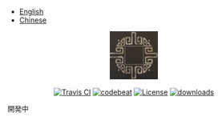 - [English](README.md)
- [Chinese](README-zh.md)

<p align="center">
<img src=".images/logo.jpg" alt="EnchantmentsEnhance" />
</p>

<p align="center">
<a href="https://travis-ci.org/HealPotion/EnchantmentsEnhance"><img src="https://travis-ci.org/HealPotion/EnchantmentsEnhance.svg?branch=master" alt="Travis CI" /></a>
<a href="https://codebeat.co/projects/github-com-HealPotion-enchantmentsenhance-master"><img alt="codebeat" src="https://codebeat.co/badges/232c61d3-9e01-4266-bfa9-d1dcc25dceda" /></a>
<a href="http://www.gnu.org/licenses/gpl-3.0"><img src="https://badges.frapsoft.com/os/gpl/gpl.svg?v=102" alt="License" /></a>
<a href="https://github.com/HealPotion/EnchantmentsEnhance/releases"><img src="https://img.shields.io/github/downloads/HealPotion/EnchantmentsEnhance/total.svg" alt="downloads" /></a>
</p>

開発中